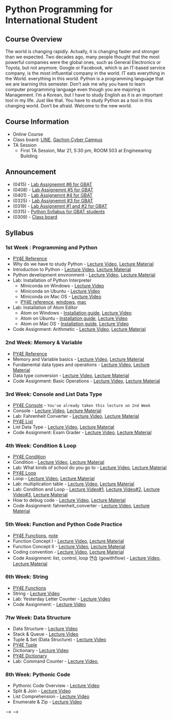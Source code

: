 # Python Programming for International Student

## Course Overview
The world is changing rapidly. Actually, it is changing faster and stronger than we expected. Two decades ago, many people thought that the most powerful companies were the global ones, such as General Electronics or Toyota, but not anymore. Google or Facebook, which is an IT-based service company, is the most influential company in the world. IT eats everything in the World. everything in this world. Python is a programming language that we are learning this semester. Don’t ask me why you have to learn computer programming language even though you are majoring in Management. I’m a Korean, but I have to study English as it is an important tool in my life. Just like that. You have to study Python as a tool in this changing world. Don’t be afraid. Welcome to the new world.

## Course Information
- Online Course
- Class board: [LINE](https://line.me/ti/g2/2Blm-7OqnlcDICZgnI8Be0nx5Vc-oZBQMGs1W_b3EktyEn9HE3Gkc5GfItykgcr4), [Gachon Cyber Campus](http://cyber.gachon.ac.kr/course/view.php?id=46176)
- TA Session
  - First TA Session, Mar 21, 5:30 pm, ROOM 503 at Engineearing Building  

## Announcement
- (0415) - [Lab Assignemnt #6 for GBAT](http://theteamlab.io/lab/notice/42/)
- (0408) - [Lab Assignemnt #5 for GBAT](http://theteamlab.io/lab/notice/40/)
- (0401) - [Lab Assignemnt #4 for GBAT](http://theteamlab.io/lab/notice/37/)
- (0325) - [Lab Assignemnt #3 for GBAT](http://theteamlab.io/lab/notice/36/)
- (0319) - [Lab Assignemnt #1 and #2 for GBAT](http://theteamlab.io/lab/notice/32/)
- (0315) - [Python Syllabus for GBAT students](http://theteamlab.io/lab/notice/31/)
- (0309) - [Class board](https://line.me/ti/g2/2Blm-7OqnlcDICZgnI8Be0nx5Vc-oZBQMGs1W_b3EktyEn9HE3Gkc5GfItykgcr4)

## Syllabus
### 1st Week : Programming and Python
- [PY4E Reference](https://www.py4e.com/lessons/intro)
- Why do we have to study Python - [Lecture Video](https://www.youtube.com/watch?v=LAnn5cxG13M&index=1&list=PLBHVuYlKEkUJvRVv9_je9j3BpHwGHSZHz), [Lecture Material](https://doc.co/Bj76p1/EFk5T6)
- Introduction to Python  - [Lecture Video](https://www.youtube.com/watch?v=RpnSfbXThI0&t=534s&list=PLBHVuYlKEkUJvRVv9_je9j3BpHwGHSZHz&index=2), [Lecture Material](https://doc.co/pypHHp/EFk5T6)
- Python development environment - [Lecture Video](https://www.youtube.com/watch?v=kBPKUSujrws&list=PLBHVuYlKEkUJvRVv9_je9j3BpHwGHSZHz&index=3), [Lecture Material](https://docs.com/choi-sungchul/2824/week-1-3?c=EFk5T6)
- Lab: Installation of Python Interpreter
    - Miniconda on Windows - [Lecture Video](https://www.youtube.com/watch?v=OMuHLDvmQl4&list=PLBHVuYlKEkUJvRVv9_je9j3BpHwGHSZHz&index=4)
    - Miniconda on Ubuntu - [Lecture Video](https://www.youtube.com/watch?v=kKoYbDWvHdo&index=5&list=PLBHVuYlKEkUJvRVv9_je9j3BpHwGHSZHz)
    - Miniconda on Mac OS - [Lecture Video](https://www.youtube.com/watch?v=WsQ-4QDQxAQ&index=6&list=PLBHVuYlKEkUJvRVv9_je9j3BpHwGHSZHz)
    - [PY4E reference](https://www.py4e.com/lessons/install), [windows](https://www.py4e.com/software-win.php), [mac](https://www.py4e.com/software-mac.php)
- Lab: Installation of Atom Editor
    - Atom on Windows - [Installation guide](desc/atom_windows.md), [Lecture Video](https://www.youtube.com/watch?v=8Z6_JSvKux0&list=PLBHVuYlKEkUJvRVv9_je9j3BpHwGHSZHz&index=7)
    - Atom on Ubuntu - [Installation guide](desc/atom_ubuntu.md), [Lecture Video](https://www.youtube.com/watch?v=Ir88SOIGVcc&index=8&list=PLBHVuYlKEkUJvRVv9_je9j3BpHwGHSZHz)
    - Atom on Mac OS - [Installation guide](desc/atom_macos.md), [Lecture Video](https://www.youtube.com/watch?v=XYvP4NeFo0Y&list=PLBHVuYlKEkUJvRVv9_je9j3BpHwGHSZHz&index=9)
- Code Assignment: Arithmetic - [Lecture Video](https://www.youtube.com/watch?v=Qoid8G49zHI&list=PLBHVuYlKEkUJvRVv9_je9j3BpHwGHSZHz&index=14), [Lecture Material](https://github.com/TEAMLAB-Lecture/python-mooc-english/tree/master/lab_assignment/lab_1)

### 2nd Week: Memory & Variable
- [PY4E Reference](https://www.py4e.com/lessons/memory)
- Memory and Variable basics - [Lecture Video](https://www.youtube.com/watch?v=emWwGHBfz70&list=PLBHVuYlKEkUJvRVv9_je9j3BpHwGHSZHz&index=10), [Lecture Material](https://docs.com/choi-sungchul/8017/week-2-1?c=EFk5T6)
- Fundamental data types and operations - [Lecture Video](https://www.youtube.com/watch?v=K_D-FiyiB1s&index=11&list=PLBHVuYlKEkUJvRVv9_je9j3BpHwGHSZHz), [Lecture Material](https://docs.com/choi-sungchul/7044/week-2-2?c=EFk5T6)
- Data type conversion - [Lecture Video](https://www.youtube.com/watch?v=6zwQaY00G70&index=12&list=PLBHVuYlKEkUJvRVv9_je9j3BpHwGHSZHz), [Lecture Material](https://docs.com/choi-sungchul/3473/week-2-3?c=EFk5T6)
- Code Assignment: Basic Operations - [Lecture Video](https://www.youtube.com/watch?v=uWDvBHv-icQ&list=PLBHVuYlKEkUJvRVv9_je9j3BpHwGHSZHz&index=19), [Lecture Material](https://github.com/TEAMLAB-Lecture/python-mooc-english/tree/master/lab_assignment/lab_2)

### 3rd Week: Console and List Data Type
- [PY4E Console](https://youtu.be/kefrGMAglGs) - `You've already taken this lecture on 2nd Week`
- Console  - [Lecture Video](https://www.youtube.com/watch?v=MJvx5m6xlBo&list=PLBHVuYlKEkUJvRVv9_je9j3BpHwGHSZHz&index=13), [Lecture Material](https://docs.com/choi-sungchul/9016/week-3-1-console?c=EFk5T6)
- Lab: Fahrenheit Converter - [Lecture Video](https://www.youtube.com/watch?v=1izwqD7SSHk&list=PLBHVuYlKEkUJvRVv9_je9j3BpHwGHSZHz&index=14), [Lecture Material](https://doc.co/mjke6x/EFk5T6)
- [PY4E List](https://www.py4e.com/lessons/lists)
- List Data Type - [Lecture Video](https://www.youtube.com/watch?v=lYxlnxKYsLI&list=PLBHVuYlKEkUJvRVv9_je9j3BpHwGHSZHz&index=15), [Lecture Material](https://docs.com/choi-sungchul/6366/week-3-3-list-data-type?c=EFk5T6)
- Code Assignment: Exam Grader - [Lecture Video](https://www.youtube.com/watch?v=TIrSDV7JZ2E&t=231s&index=23&list=PLBHVuYlKEkUJvRVv9_je9j3BpHwGHSZHz), [Lecture Material](https://github.com/TEAMLAB-Lecture/python-mooc-english/tree/master/lab_assignment/lab_3)

### 4th Week: Condition & Loop
- [PY4E Condition](https://www.py4e.com/lessons/logic)
- Condition - [Lecture Video](https://www.youtube.com/watch?v=aE7grvgYGc4&list=PLBHVuYlKEkUJvRVv9_je9j3BpHwGHSZHz&index=16), [Lecture Material](https://docs.com/choi-sungchul/6141/week-4-1-condition?c=EFk5T6)
- Lab: What kinds of school do you go to - [Lecture Video](https://www.youtube.com/watch?v=TSXRtujpsg0&index=17&list=PLBHVuYlKEkUJvRVv9_je9j3BpHwGHSZHz), [Lecture Material](https://doc.co/ukigBi/EFk5T6)
- [PY4E Loop](https://www.py4e.com/lessons/loops)
- Loop - [Lecture Video](https://www.youtube.com/watch?v=WJVzJx-ake8&index=18&list=PLBHVuYlKEkUJvRVv9_je9j3BpHwGHSZHz), [Lecture Material](https://docs.com/choi-sungchul/4484/week-4-3-loop?c=EFk5T6)
- Lab: multiplication table - [Lecture Video](https://www.youtube.com/watch?v=MC-QHhxOK9U&list=PLBHVuYlKEkUJvRVv9_je9j3BpHwGHSZHz&index=19), [Lecture Material](https://doc.co/j8LVwB/EFk5T6)
- Lab: Condition and Loop - [Lecture Video#1](https://www.youtube.com/watch?v=nPWy_nWnYyg&index=20&list=PLBHVuYlKEkUJvRVv9_je9j3BpHwGHSZHz), [Lecture Video#2](https://www.youtube.com/watch?v=tuKcI9cu1lo&index=21&list=PLBHVuYlKEkUJvRVv9_je9j3BpHwGHSZHz), [Lecture Video#3](https://www.youtube.com/watch?v=78bnSeQ9SKA&index=22&list=PLBHVuYlKEkUJvRVv9_je9j3BpHwGHSZHz), [Lecture Material](https://doc.co/TXJguB/EFk5T6)
- How to debug code - [Lecture Video](https://www.youtube.com/watch?v=LR8XY2HoH28&index=23&list=PLBHVuYlKEkUJvRVv9_je9j3BpHwGHSZHz), [Lecture Material](https://docs.com/choi-sungchul/3642/week-4-6-how-to-debug-code?c=EFk5T6)
- Code Assignment: fahrenheit_converter - [Lecture Video](https://www.youtube.com/watch?v=5niJ5yiAlSQ&t=201s&index=32&list=PLBHVuYlKEkUJvRVv9_je9j3BpHwGHSZHz), [Lecture Material](https://github.com/TEAMLAB-Lecture/python-mooc-english/tree/master/lab_assignment/lab_4)

### 5th Week: Function and Python Code Practice  
- [PY4E Functions](https://www.py4e.com/lessons/functions), [note](https://www.py4e.com/html3/04-functions)
- Function Concept I - [Lecture Video](https://www.youtube.com/watch?v=8ftOYKWcul0&index=24&list=PLBHVuYlKEkUJvRVv9_je9j3BpHwGHSZHz), [Lecture Material](https://docs.com/choi-sungchul/6397/week-5-1-function-concept-i?c=EFk5T6)
- Function Concept II - [Lecture Video](https://www.youtube.com/watch?v=JwoQRp3QLVQ&list=PLBHVuYlKEkUJvRVv9_je9j3BpHwGHSZHz&index=25), [Lecture Material](https://docs.com/choi-sungchul/8397/week-5-2-function-concept-ii?c=EFk5T6)
- Coding convention - [Lecture Video](https://www.youtube.com/watch?v=K5m-QxQB4og&list=PLBHVuYlKEkUJvRVv9_je9j3BpHwGHSZHz&index=26), [Lecture Material](https://docs.com/choi-sungchul/4133?c=EFk5T6)
- Code Assignment: list, control, loop 연습 (gowithflow) - [Lecture Video](https://www.youtube.com/watch?v=_p4UXbKtYcM&index=36&list=PLBHVuYlKEkUJvRVv9_je9j3BpHwGHSZHz), [Lecture Material](https://github.com/TEAMLAB-Lecture/python-mooc-english/tree/master/lab_assignment/lab_5)


### 6th Week: String
- [PY4E Functions](https://www.py4e.com/lessons/strings)
- String - [Lecture Video](https://www.youtube.com/watch?v=6-VUeVlorWU&index=27&list=PLBHVuYlKEkUJvRVv9_je9j3BpHwGHSZHz)
- Lab: Yesterday Letter Counter - [Lecture Video](https://www.youtube.com/watch?v=t2ESp11CRmI&index=28&list=PLBHVuYlKEkUJvRVv9_je9j3BpHwGHSZHz)
- Code Assignment: - [Lecture Video](https://www.youtube.com/watch?v=GNb-zZY67EE&list=PLBHVuYlKEkUJvRVv9_je9j3BpHwGHSZHz&index=39)

### 7tw Week: Data Structure
- Data Structure - [Lecture Video](https://www.youtube.com/watch?v=G0RamGs1jqQ&list=PLBHVuYlKEkUJvRVv9_je9j3BpHwGHSZHz&index=29)
- Stack & Queue - [Lecture Video](https://www.youtube.com/watch?v=xs7uMu3bo8w&list=PLBHVuYlKEkUJvRVv9_je9j3BpHwGHSZHz&index=30)
- Tuple & Set (Data Structure) - [Lecture Video](https://www.youtube.com/watch?v=7u7rhQ1tQDY&index=31&list=PLBHVuYlKEkUJvRVv9_je9j3BpHwGHSZHz)
- [PY4E Tuple](https://www.py4e.com/lessons/tuples)
- Dictionary - [Lecture Video](https://www.youtube.com/watch?v=HqFtXMZSGSI&list=PLBHVuYlKEkUJvRVv9_je9j3BpHwGHSZHz&index=32)
- [PY4E Dictionary](https://www.py4e.com/lessons/dictionary)
- Lab: Command Counter - [Lecture Video](https://www.youtube.com/watch?v=gq09kwm5OMc&index=33&list=PLBHVuYlKEkUJvRVv9_je9j3BpHwGHSZHz),


### 8th Week: Pythonic Code
- Pythonic Code Overview - [Lecture Video](https://www.youtube.com/watch?v=uIcxHkapM7c&index=34&list=PLBHVuYlKEkUJvRVv9_je9j3BpHwGHSZHz&t=4s)
- Split & Join - [Lecture Video](https://www.youtube.com/watch?v=RnzoIgPmdng&index=35&list=PLBHVuYlKEkUJvRVv9_je9j3BpHwGHSZHz&t=14s)
- List Comprehension - [Lecture Video](https://www.youtube.com/watch?v=AWAISEXNPPI&index=36&list=PLBHVuYlKEkUJvRVv9_je9j3BpHwGHSZHz&t=73s)
- Enumerate & Zip - [Lecture Video](https://www.youtube.com/watch?v=xXaMXh1k5FY&index=37&list=PLBHVuYlKEkUJvRVv9_je9j3BpHwGHSZHz&t=610s)

<!--
- Code Assignment: - Morse Code (morsecode) [Lecture Material](https://github.com/TeamLab/Gachon_CS50_Python_KMOOC/blob/master/lab_assignment/lab_8/READMD.md)

### 9주차: 객체 지향 프로그래밍 (Objective-Oriented Programming)
- Objective-Oriented Programming Overview - [Lecture Video](https://www.youtube.com/watch?v=fi8TGRfDXU0&t=2s&list=PLBHVuYlKEkUJvRVv9_je9j3BpHwGHSZHz&index=49), [Lecture Material](https://doc.co/yXcRGm/EFk5T6)
- Objects in Python - [Lecture Video](https://www.youtube.com/watch?v=cXNV45sx_iY&list=PLBHVuYlKEkUJvRVv9_je9j3BpHwGHSZHz&index=39), [Lecture Material](https://doc.co/U1782r/EFk5T6)
- Lab: Note and Notebook - [Lecture Video](https://www.youtube.com/watch?v=8Q9N8E0RpDg&list=PLBHVuYlKEkUJvRVv9_je9j3BpHwGHSZHz&index=52), [Lecture Material](https://doc.co/woa22W/EFk5T6)
- OOP characteristics - [Lecture Video](https://www.youtube.com/watch?v=s2NOU8vMMDU&list=PLBHVuYlKEkUJvRVv9_je9j3BpHwGHSZHz&index=53), [Lecture Material](https://doc.co/bFqNQT/EFk5T6)

### 10주차: 모듈과 패키지 (Module & Packages)
- Overview - [Lecture Video](https://www.youtube.com/watch?v=iV_1dal69Xc&list=PLBHVuYlKEkUJvRVv9_je9j3BpHwGHSZHz&index=50), [Lecture Material](https://doc.co/uJ7H6L/EFk5T6)
- Modules - [Lecture Video](https://www.youtube.com/watch?v=vJ3kEhB_ERE&list=PLBHVuYlKEkUJvRVv9_je9j3BpHwGHSZHz&index=51), [Lecture Material](https://doc.co/qNxUN1/EFk5T6)
- Packages - [Lecture Video](https://www.youtube.com/watch?v=nWAomgvxihg&index=42&list=PLBHVuYlKEkUJvRVv9_je9j3BpHwGHSZHz), [Lecture Material](https://doc.co/hXxeLm/EFk5T6)
- 가상환경과 Package 활용하기 - [Lecture Video](https://www.youtube.com/watch?v=QLF5UvUvKCo&list=PLBHVuYlKEkUJvRVv9_je9j3BpHwGHSZHz&index=51), [Lecture Material](https://doc.co/SoCj3W/EFk5T6)

### 11주차: 예외 처리 (Exception Handling)
- Overview - [Lecture Video](https://www.youtube.com/watch?v=Q17PEpSyv_s&list=PLBHVuYlKEkUJvRVv9_je9j3BpHwGHSZHz&t=24s&index=47), [Lecture Material](https://doc.co/hyRaci/EFk5T6)
- Exception Handling - [Lecture Video](https://www.youtube.com/watch?v=dTj3FxYt7ic&list=PLBHVuYlKEkUJvRVv9_je9j3BpHwGHSZHz&t=83s&index=48), [Lecture Material](https://doc.co/oyGK7M/EFk5T6)

### 12주차: 파일 다루기와 CSV (File Handling and Comma Separate Values)
- File Handling Overview - [Lecture Video](https://www.youtube.com/watch?v=0qV-5-X7YS0&list=PLBHVuYlKEkUJvRVv9_je9j3BpHwGHSZHz&t=15s&index=49), [Lecture Material](https://doc.co/5XWkVi/EFk5T6)
- File Handling - [Lecture Video](https://www.youtube.com/watch?v=kJnew-Dl8K0&list=PLBHVuYlKEkUJvRVv9_je9j3BpHwGHSZHz&t=228s&index=50), [Lecture Material](https://doc.co/hYt3mx/EFk5T6)
- Comma Separate Values  - [Lecture Video](https://www.youtube.com/watch?v=2c8FzbCPu3Y&list=PLBHVuYlKEkUJvRVv9_je9j3BpHwGHSZHz&t=58s&index=51), [Lecture Material](https://doc.co/1PDdBj/EFk5T6)
- Code Assignment: - [Lecture Material](https://github.com/TeamLab/Gachon_CS50_Python_KMOOC/blob/master/lab_assignment/lab_9/READMD.md)

### 13주차: Web Scraping
- Web 이해하기 - [Lecture Video](https://www.youtube.com/watch?v=l-2wn6jrezc&list=PLBHVuYlKEkUJvRVv9_je9j3BpHwGHSZHz&index=52), [Lecture Material](https://doc.co/WuDBwm/EFk5T6)
- HTML 데이터 다루기 - [Lecture Video](https://www.youtube.com/watch?v=B0kmDCSJqZU&list=PLBHVuYlKEkUJvRVv9_je9j3BpHwGHSZHz&t=15s&index=53), [Lecture Material](https://doc.co/5a8MVr/EFk5T6)
- 정규 표현식: Regular Expression - [Lecture Video](https://www.youtube.com/watch?v=Qg8ayprxoFQ&list=PLBHVuYlKEkUJvRVv9_je9j3BpHwGHSZHz&index=54), [Lecture Material](https://doc.co/5DcmMo/EFk5T6)
- Lab: RegEx - [Lecture Video](https://www.youtube.com/watch?v=x1RGQGlYaO8&list=PLBHVuYlKEkUJvRVv9_je9j3BpHwGHSZHz&index=55), [Lecture Material](https://doc.co/xzfPXz/eRCeqh)
- Code Assignment: - [Lecture Material](https://github.com/TeamLab/Gachon_CS50_Python_KMOOC/blob/master/lab_assignment/lab_10/READMD.md)


### 14주차: XML과 JSON (eXtensible Markup Languages and JSON)
- XML 이해하기 - [Lecture Video](https://www.youtube.com/watch?v=nSuCKVCS0sY&list=PLBHVuYlKEkUJvRVv9_je9j3BpHwGHSZHz&index=56), [Lecture Material](https://doc.co/XqDhAr/EFk5T6)
- Lab: XML Parsing- [Lecture Video](https://www.youtube.com/watch?v=1EFTxaHFzo4&list=PLBHVuYlKEkUJvRVv9_je9j3BpHwGHSZHz&index=57), [Lecture Material](https://doc.co/xbHGTf/eRCeqh)
- JSON 이해하기 - [Lecture Video](https://www.youtube.com/watch?v=V-M0mr3DPrY&list=PLBHVuYlKEkUJvRVv9_je9j3BpHwGHSZHz&index=58), [Lecture Material](https://doc.co/o91YzD/EFk5T6)
- Lab: JSON Data Analysis - [Lecture Video](https://www.youtube.com/watch?v=BMEF3ypLYuU&list=PLBHVuYlKEkUJvRVv9_je9j3BpHwGHSZHz&index=59), [Lecture Material](https://doc.co/zxFwy2/eRCeqh)

### 15차: What is NEXT?
- Wrap Up, Pyhton!- [Lecture Video](https://www.youtube.com/watch?v=iejWpaxl-xQ&list=PLBHVuYlKEkUJvRVv9_je9j3BpHwGHSZHz&t=188s&index=60), [Lecture Material](https://doc.co/UPeD8r/EFk5T6) --> --> -->
